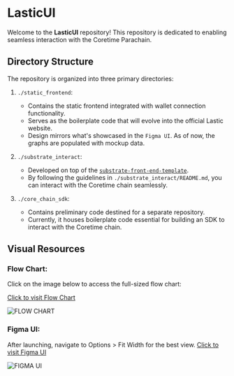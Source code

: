 # LasticUI

Welcome to the **LasticUI** repository! This repository is dedicated to enabling seamless interaction with the Coretime Parachain.

## Directory Structure

The repository is organized into three primary directories:

1. `./static_frontend`: 
   - Contains the static frontend integrated with wallet connection functionality.
   - Serves as the boilerplate code that will evolve into the official Lastic website.
   - Design mirrors what's showcased in the `Figma UI`. As of now, the graphs are populated with mockup data.

2. `./substrate_interact`: 
   - Developed on top of the [`substrate-front-end-template`](https://github.com/substrate-developer-hub/substrate-front-end-template.git).
   - By following the guidelines in `./substrate_interact/README.md`, you can interact with the Coretime chain seamlessly.

3. `./core_chain_sdk`: 
   - Contains preliminary code destined for a separate repository.
   - Currently, it houses boilerplate code essential for building an SDK to interact with the Coretime chain.

## Visual Resources

### Flow Chart:

Click on the image below to access the full-sized flow chart:

[Click to visit Flow Chart](https://www.figma.com/embed?embed_host=share&url=https%3A%2F%2Fwww.figma.com%2Ffile%2FaFn15lyvti5hqLJBNUDZlU%2FLastic-Flow-Chart-%25231%3Ftype%3Dwhiteboard%26node-id%3D0%253A1%26t%3Dt31UcWVAme6gT0JH-1)

![FLOW CHART](https://github.com/LasticXYZ/LasticUI/assets/30662672/a08dd7b3-bc14-4d51-9689-75bac7895b26)
### Figma UI:

After launching, navigate to Options > Fit Width for the best view.
[Click to visit Figma UI](https://www.figma.com/embed?embed_host=share&url=https%3A%2F%2Fwww.figma.com%2Fproto%2FYzHexLzhb9Q4FPkM19cl1y%2FLastic%3Fpage-id%3D0%253A1%26type%3Ddesign%26node-id%3D203-897%26viewport%3D1012%252C165%252C0.06%26t%3DFBfVL9tIBH4OQJ1A-1%26scaling%3Dmin-zoom%26starting-point-node-id%3D203%253A897%26mode%3Ddesign)

![FIGMA UI](https://github.com/LasticXYZ/LasticUI/assets/30662672/442e1f73-8bd9-48a2-8139-1057ec2dddd1)
